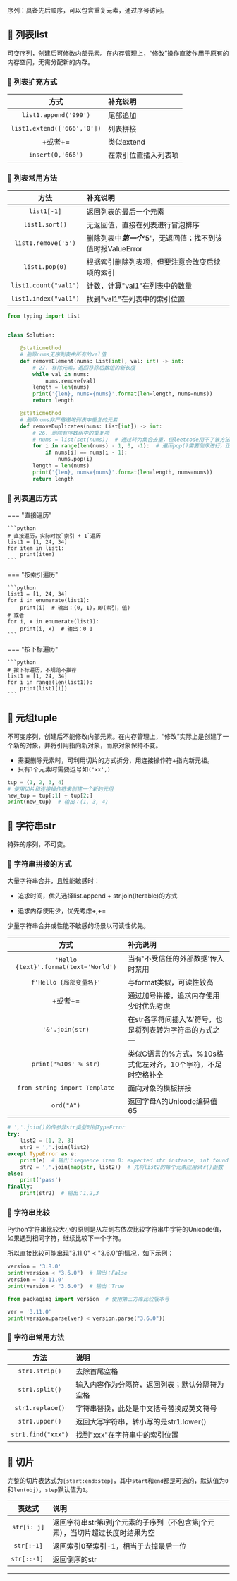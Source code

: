 序列：具备先后顺序，可以包含重复元素，通过序号访问。

## 📌 列表list

可变序列，创建后可修改内部元素。在内存管理上，“修改”操作直接作用于原有的内存空间，无需分配新的内存。

### 🚁 列表扩充方式

|             方式              | 补充说明       |
|:---------------------------:|:-----------|
|    `list1.append('999')`    | 尾部追加       |
| `list1.extend(['666','0'])` | 列表拼接       |
|            +或者+=            | 类似extend   |
|      `insert(0,'666')`      | 在索引位置插入列表项 |

### 🚁 列表常用方法

|          方法           | 补充说明                                     |
|:---------------------:|:-----------------------------------------|
|      `list1[-1]`      | 返回列表的最后一个元素                              |
|    `list1.sort()`     | 无返回值，直接在列表进行冒泡排序                         |
|  `list1.remove('5')`  | 删除列表中***第一个***'5'，无返回值；找不到该值时报ValueError |
|    `list1.pop(0)`     | 根据索引删除列表项，但要注意会改变后续项的索引                  |
| `list1.count("val1")` | 计数，计算"val1"在列表中的数量                       |                               |
| `list1.index("val1")` | 找到"val1"在列表中的索引位置                        |                               |

```python
from typing import List


class Solution:

    @staticmethod
    # 删除nums无序列表中所有的val值
    def removeElement(nums: List[int], val: int) -> int:
        # 27. 移除元素，返回移除后数组的新长度
        while val in nums:
            nums.remove(val)
        length = len(nums)
        print('{len}, nums={nums}'.format(len=length, nums=nums))
        return length

    @staticmethod
    # 删除nums非严格递增列表中重复的元素
    def removeDuplicates(nums: List[int]) -> int:
        # 26. 删除有序数组中的重复项
        # nums = list(set(nums))  # 通过转为集合去重，但leetcode用不了该方法
        for i in range(len(nums) - 1, 0, -1):  # 遍历pop()需要倒序进行，正序pop()会改变原索引
            if nums[i] == nums[i - 1]:
                nums.pop(i)
        length = len(nums)
        print('{len}, nums={nums}'.format(len=length, nums=nums))
        return length

```

### 🚁 列表遍历方式

=== "直接遍历"

    ```python
    # 直接遍历，实际时按`索引 + 1`遍历
    list1 = [1, 24, 34]
    for item in list1:
        print(item)
    ```

=== "按索引遍历"

    ```python
    list1 = [1, 24, 34]
    for i in enumerate(list1):
        print(i)  # 输出：(0, 1)，即(索引，值)
    # 或者
    for i, x in enumerate(list1):
        print(i, x)  # 输出：0 1
    ```

=== "按下标遍历"

    ```python
    # 按下标遍历，不规范不推荐
    list1 = [1, 24, 34]
    for i in range(len(list1)):
        print(list1[i])
    ```

## 📌 元组tuple

不可变序列，创建后不能修改内部元素。在内存管理上，“修改”实际上是创建了一个新的对象，并将引用指向新对象，而原对象保持不变。

* 需要删除元素时，可利用切片的方式拆分，用连接操作符+指向新元祖。
* 只有1个元素时需要逗号如`('xx',)`

```python
tup = (1, 2, 3, 4)
# 使用切片和连接操作符来创建一个新的元组
new_tup = tup[:1] + tup[2:]
print(new_tup)  # 输出：(1, 3, 4)

```

## 📌 字符串str

特殊的序列，不可变。

### 🚁 字符串拼接的方式

大量字符串合并，且性能敏感时：

- 追求时间，优先选择list.append + str.join(Iterable)的方式

- 追求内存使用少，优先考虑+,+=

少量字符串合并或性能不敏感的场景以可读性优先。

|                  方式                   | 补充说明                               |
|:-------------------------------------:|:-----------------------------------|
| `'Hello {text}'.format(text='World')` | 当有'不受信任的外部数据'传入时禁用                 |
|          `f'Hello {局部变量名}'`           | 与format类似，可读性较高                    |
|                 +或者+=                 | 通过加号拼接，追求内存使用少时优先考虑                |
|            `'&'.join(str)`            | 在str各字符间插入'&'符号，也是将列表转为字符串的方式之一    |
|         `print('%10s' % str)`         | 类似C语言的%方式，%10s格式化左对齐，10个字符，不足时空格补全 |
|     `from string import Template`     | 面向对象的模板拼接                          |
|              `ord("A")`               | 返回字母A的Unicode编码值65                 |

```python
# ','.join()的传参非str类型时抛TypeError
try:
    list2 = [1, 2, 3]
    str2 = ','.join(list2)
except TypeError as e:
    print(e)  # 输出：sequence item 0: expected str instance, int found
    str2 = ','.join(map(str, list2))  # 先将list2的每个元素应用str()函数
else:
    print('pass')
finally:
    print(str2)  # 输出：1,2,3

```

### 🚁 字符串比较

Python字符串比较大小的原则是从左到右依次比较字符串中字符的Unicode值，如果遇到相同字符，继续比较下一个字符。

所以直接比较可能出现"3.11.0" < "3.6.0"的情况，如下示例：

```python
version = '3.8.0'
print(version < "3.6.0")  # 输出：False
version = '3.11.0'
print(version < "3.6.0")  # 输出：True

from packaging import version  # 使用第三方库比较版本号

ver = '3.11.0'
print(version.parse(ver) < version.parse("3.6.0"))

```

### 🚁 字符串常用方法

|         方法         | 说明                        |
|:------------------:|:--------------------------|
|   `str1.strip()`   | 去除首尾空格                    |
|   `str1.split()`   | 输入内容作为分隔符，返回列表；默认分隔符为空格   |
|  `str1.replace()`  | 字符串替换，此处是中文括号替换成英文符号      |
|   `str1.upper()`   | 返回大写字符串，转小写的是str1.lower() |
| `str1.find("xxx")` | 找到"xxx"在字符串中的索引位置         |

## 📌 切片

完整的切片表达式为`[start:end:step]`，其中`start`和`end`都是可选的，默认值为`0`和`len(obj)`，`step`默认值为`1`。

|     表达式      | 说明                                         |
|:------------:|:-------------------------------------------|
| `str[i: j]`  | 返回字符串str第i到j个元素的子序列（不包含第j个元素），当切片超过长度时结果为空 |
|  `str[:-1]`  | 返回索引0至索引-1，相当于去掉最后一位                       |
| `str[::-1] ` | 返回倒序的str                                   |

---
